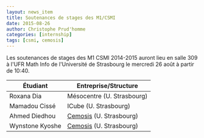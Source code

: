 ```yaml
---
layout: news_item
title: Soutenances de stages des M1/CSMI
date: 2015-08-26
author: Christophe Prud'homme
categories: [internship]
tags: [csmi, cemosis]
---
```


Les soutenances de stages des M1 CSMI 2014-2015 auront lieu en salle 309 à l'UFR Math Info de l'Université de Strasbourg le mercredi 26 août à partir de 10:40.



| Étudiant | Entreprise/Structure | 
|----------|----------------------|
| Roxana Dia | Mésocentre (U. Strasbourg) |
| Mamadou Cissé | ICube (U. Strasbourg) |
| Ahmed Diedhou | [Cemosis](http://www.cemosis.fr) (U. Strasbourg) |
| Wynstone Kyoshe | [Cemosis](http://www.cemosis.fr) (U. Strasbourg) |


